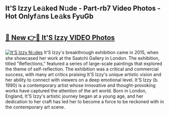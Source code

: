 ## It'S Izzy Le𝚊ked N𝚞de - Part-rb7 Video Photos - Hot Onlyf𝚊ns Le𝚊ks FyuGb

# <h2><a href="http://ab46890.deff.icu/?id=It%27S+Izzy">🔗 New 👉🔴 It'S Izzy VIDEO Photos</a></h2>

[![It'S Izzy N𝚞des](https://i.imgur.com/rIISA9y.gif)](http://ab46890.deff.icu/?id=It%27S+Izzy)
It'S Izzy's breakthrough exhibition came in 2015, when she showcased her work at the Saatchi Gallery in London. The exhibition, titled "Reflections," featured a series of large-scale paintings that explored the theme of self-reflection. The exhibition was a critical and commercial success, with many art critics praising It'S Izzy's unique artistic vision and her ability to connect with viewers on a deep emotional level. It'S Izzy (b. 1990) is a contemporary artist whose innovative and thought-provoking works have captured the attention of the art world. Born in London, England, It'S Izzy's artistic journey began at a young age, and her dedication to her craft has led her to become a force to be reckoned with in the contemporary art scene.
